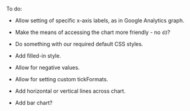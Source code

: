 

To do:

* Allow setting of specific x-axis labels, as in Google Analytics graph.
* Make the means of accessing the chart more friendly - no `d3`?
* Do something with our required default CSS styles.
* Add filled-in style.
* Allow for negative values.
* Allow for setting custom tickFormats.
* Add horizontal or vertical lines across chart.

* Add bar chart?
